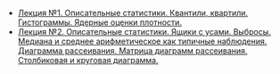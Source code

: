 - [Лекция №1. Описательные статистики. Квантили, квартили. Гистограммы. Ядерные оценки плотности.](https://www.youtube.com/watch?v=enpPFqcIFj8&list=PLlb7e2G7aSpRb95_Wi7lZ-zA6fOjV3_l7)
- [Лекция №2. Описательные статистики. Ящики с усами. Выбросы. Медиана и среднее арифметическое как типичные наблюдения. Диаграмма рассеивания. Матрица диаграмм рассеивания.
Столбиковая и круговая диаграмма.](https://www.youtube.com/watch?v=G-zRmitRaJM&list=PLlb7e2G7aSpRb95_Wi7lZ-zA6fOjV3_l7&index=2)
